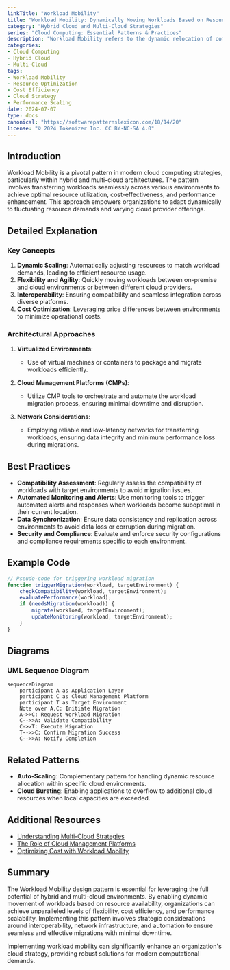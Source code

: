 ```yaml
---
linkTitle: "Workload Mobility"
title: "Workload Mobility: Dynamically Moving Workloads Based on Resource Availability"
category: "Hybrid Cloud and Multi-Cloud Strategies"
series: "Cloud Computing: Essential Patterns & Practices"
description: "Workload Mobility refers to the dynamic relocation of computational workloads across different cloud environments or data centers to optimize resource usage, cost-efficiency, and performance."
categories:
- Cloud Computing
- Hybrid Cloud
- Multi-Cloud
tags:
- Workload Mobility
- Resource Optimization
- Cost Efficiency
- Cloud Strategy
- Performance Scaling
date: 2024-07-07
type: docs
canonical: "https://softwarepatternslexicon.com/18/14/20"
license: "© 2024 Tokenizer Inc. CC BY-NC-SA 4.0"
---
```


## Introduction

Workload Mobility is a pivotal pattern in modern cloud computing strategies, particularly within hybrid and multi-cloud architectures. The pattern involves transferring workloads seamlessly across various environments to achieve optimal resource utilization, cost-effectiveness, and performance enhancement. This approach empowers organizations to adapt dynamically to fluctuating resource demands and varying cloud provider offerings.

## Detailed Explanation

### Key Concepts

1. **Dynamic Scaling**: Automatically adjusting resources to match workload demands, leading to efficient resource usage.
2. **Flexibility and Agility**: Quickly moving workloads between on-premise and cloud environments or between different cloud providers.
3. **Interoperability**: Ensuring compatibility and seamless integration across diverse platforms.
4. **Cost Optimization**: Leveraging price differences between environments to minimize operational costs.

### Architectural Approaches

1. **Virtualized Environments**:
   - Use of virtual machines or containers to package and migrate workloads efficiently.
   
2. **Cloud Management Platforms (CMPs)**:
   - Utilize CMP tools to orchestrate and automate the workload migration process, ensuring minimal downtime and disruption.

3. **Network Considerations**:
   - Employing reliable and low-latency networks for transferring workloads, ensuring data integrity and minimum performance loss during migrations.

## Best Practices

- **Compatibility Assessment**: Regularly assess the compatibility of workloads with target environments to avoid migration issues.
- **Automated Monitoring and Alerts**: Use monitoring tools to trigger automated alerts and responses when workloads become suboptimal in their current location.
- **Data Synchronization**: Ensure data consistency and replication across environments to avoid data loss or corruption during migration.
- **Security and Compliance**: Evaluate and enforce security configurations and compliance requirements specific to each environment.

## Example Code

```javascript
// Pseudo-code for triggering workload migration
function triggerMigration(workload, targetEnvironment) {
    checkCompatibility(workload, targetEnvironment);
    evaluatePerformance(workload);
    if (needsMigration(workload)) {
        migrate(workload, targetEnvironment);
        updateMonitoring(workload, targetEnvironment);
    }
}
```

## Diagrams

### UML Sequence Diagram

```mermaid
sequenceDiagram
    participant A as Application Layer
    participant C as Cloud Management Platform
    participant T as Target Environment
    Note over A,C: Initiate Migration
    A->>C: Request Workload Migration
    C-->>A: Validate Compatibility
    C->>T: Execute Migration
    T-->>C: Confirm Migration Success
    C-->>A: Notify Completion
```

## Related Patterns

- **Auto-Scaling**: Complementary pattern for handling dynamic resource allocation within specific cloud environments.
- **Cloud Bursting**: Enabling applications to overflow to additional cloud resources when local capacities are exceeded.

## Additional Resources

- [Understanding Multi-Cloud Strategies](https://example.com/multi-cloud-strategies)
- [The Role of Cloud Management Platforms](https://example.com/cloud-management-platforms)
- [Optimizing Cost with Workload Mobility](https://example.com/cost-optimization)

## Summary

The Workload Mobility design pattern is essential for leveraging the full potential of hybrid and multi-cloud environments. By enabling dynamic movement of workloads based on resource availability, organizations can achieve unparalleled levels of flexibility, cost efficiency, and performance scalability. Implementing this pattern involves strategic considerations around interoperability, network infrastructure, and automation to ensure seamless and effective migrations with minimal downtime.

Implementing workload mobility can significantly enhance an organization's cloud strategy, providing robust solutions for modern computational demands.
